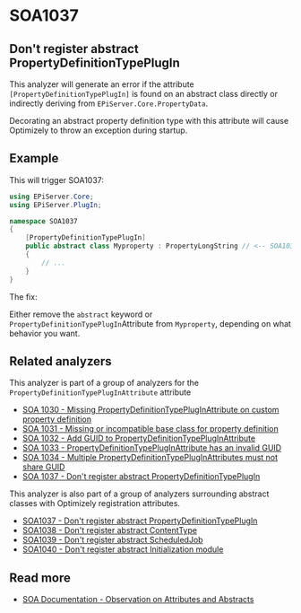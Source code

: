 # SOA1037

## Don't register abstract PropertyDefinitionTypePlugIn

This analyzer will generate an error if the attribute
`[PropertyDefinitionTypePlugIn]` is found on an abstract class
directly or indirectly deriving from `EPiServer.Core.PropertyData`.

Decorating an abstract property definition type with this attribute will
cause Optimizely to throw an exception during startup.

## Example

This will trigger SOA1037:
```C#
using EPiServer.Core;
using EPiServer.PlugIn;

namespace SOA1037
{
    [PropertyDefinitionTypePlugIn]
    public abstract class Myproperty : PropertyLongString // <-- SOA1037
    {
        // ...
    }
}
```

The fix:

Either remove the `abstract` keyword or `PropertyDefinitionTypePlugIn`Attribute from `Myproperty`,
depending on what behavior you want.

## Related analyzers

This analyzer is part of a group of analyzers for the `PropertyDefinitionTypePlugInAttribute` attribute

- [SOA 1030 - Missing PropertyDefinitionTypePlugInAttribute on custom property definition](https://github.com/Stekeblad/stekeblad.optimizely.analyzers/blob/master/doc/Analyzers/SOA1030.md)
- [SOA 1031 - Missing or incompatible base class for property definition](https://github.com/Stekeblad/stekeblad.optimizely.analyzers/blob/master/doc/Analyzers/SOA1031.md)
- [SOA 1032 - Add GUID to PropertyDefinitionTypePlugInAttribute](https://github.com/Stekeblad/stekeblad.optimizely.analyzers/blob/master/doc/Analyzers/SOA1032.md)
- [SOA 1033 - PropertyDefinitionTypePlugInAttribute has an invalid GUID](https://github.com/Stekeblad/stekeblad.optimizely.analyzers/blob/master/doc/Analyzers/SOA1033.md)
- [SOA 1034 - Multiple PropertyDefinitionTypePlugInAttributes must not share GUID](https://github.com/Stekeblad/stekeblad.optimizely.analyzers/blob/master/doc/Analyzers/SOA1034.md)
- [SOA 1037 - Don't register abstract PropertyDefinitionTypePlugIn](https://github.com/Stekeblad/stekeblad.optimizely.analyzers/blob/master/doc/Analyzers/SOA1037.md)

This analyzer is also part of a group of analyzers surrounding abstract
classes with Optimizely registration attributes.

- [SOA1037 - Don't register abstract PropertyDefinitionTypePlugIn](https://github.com/Stekeblad/stekeblad.optimizely.analyzers/blob/master/doc/Analyzers/SOA1037.md)
- [SOA1038 - Don't register abstract ContentType](https://github.com/Stekeblad/stekeblad.optimizely.analyzers/blob/master/doc/Analyzers/SOA1038.md)
- [SOA1039 - Don't register abstract ScheduledJob](https://github.com/Stekeblad/stekeblad.optimizely.analyzers/blob/master/doc/Analyzers/SOA1039.md)
- [SOA1040 - Don't register abstract Initialization module](https://github.com/Stekeblad/stekeblad.optimizely.analyzers/blob/master/doc/Analyzers/SOA1040.md)

## Read more

- [SOA Documentation - Observation on Attributes and Abstracts](https://github.com/Stekeblad/stekeblad.optimizely.analyzers/blob/master/doc/Other/Observation-on-attributes-and-abstracts.md)